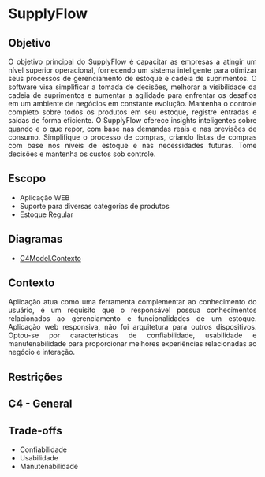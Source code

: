 # SupplyFlow

## Objetivo

<p align="justify"> O objetivo principal do SupplyFlow é capacitar as empresas a atingir um nível superior operacional, fornecendo um sistema inteligente para otimizar seus processos de gerenciamento de estoque e cadeia de suprimentos. O software visa simplificar a tomada de decisões, melhorar a visibilidade da cadeia de suprimentos e aumentar a agilidade para enfrentar os desafios em um ambiente de negócios em constante evolução. 
    Mantenha o controle completo sobre todos os produtos em seu estoque, registre entradas e saídas de forma eficiente. O SupplyFlow oferece insights inteligentes sobre quando e o que repor, com base nas demandas reais e nas previsões de consumo. Simplifique o processo de compras, criando listas de compras com base nos níveis de estoque e nas necessidades futuras. Tome decisões e mantenha os custos sob controle.</p>

## Escopo

- Aplicação WEB
- Suporte para diversas categorias de produtos
- Estoque Regular

## Diagramas

- [C4Model.Contexto](https://drive.google.com/file/d/1JsUiNJ1vfnW-01cuZCHTYmnyuxkWclcy/view?usp=sharing)

## Contexto

<p align="justify">Aplicação atua como uma ferramenta complementar ao conhecimento do usuário, é um requisito que o responsável possua conhecimentos relacionados ao gerenciamento e funcionalidades de um estoque. Aplicação web responsiva, não foi arquitetura para outros dispositivos.
    Optou-se por características de confiabilidade, usabilidade e manutenabilidade para proporcionar melhores experiências relacionadas ao negócio e interação.</p>

## Restrições

## C4 - General

## Trade-offs

- Confiabilidade
- Usabilidade  
- Manutenabilidade   


